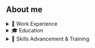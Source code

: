 ## About me

<!--
**ivanjake/ivanjake** is a ✨ _special_ ✨ repository because its `README.md` (this file) appears on your GitHub profile.

Here are some ideas to get you started:

- 🔭 I’m currently working on ...
- 🌱 I’m currently learning ...
- 👯 I’m looking to collaborate on ...
- 🤔 I’m looking for help with ...
- 💬 Ask me about ...
- 📫 How to reach me: ...
- 😄 Pronouns: ...
- ⚡ Fun fact: ...
-->

<details>
<summary>💼 Work Experience</summary>

</details>

<details>
<summary>🎓 Education</summary>
2018-2022 University of the Philippines Los Baños, BS Statistics
2016-2018 First Asis Institute of Technology and Humanities, Senior High School
2012-2016 Lipa City Science High School, Junior High School
</details>

<details>
<summary>🌱 Skills Advancement & Training</summary>

</details>
